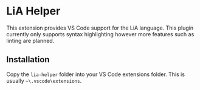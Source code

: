 # LiA Helper

This extension provides VS Code support for the LiA language.
This plugin currently only supports syntax highlighting however more features such as linting are planned.

## Installation
Copy the `lia-helper` folder into your VS Code extensions folder. This is usually `~\.vscode\extensions`.

